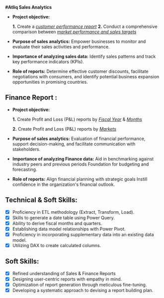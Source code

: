 **#Atliq Sales Analytics**

- **Project objective:** 

    **1.** Create a _[customer performance report](https://github.com/Shaik-Arfath21/Atliq-Hardware-Sales-Analytics/blob/main/Customer%20Sales%20Performance%20Report.pdf)_ 
    **2.** Conduct a comprehensive comparison between _[market performance and sales targets](https://github.com/Shaik-Arfath21/Atliq-Hardware-Sales-Analytics/blob/main/Country%20Wise%20P%26%20L%20Statement%20.pdf)_

- **Purpose of sales analytics:** Empower businesses to monitor and evaluate their sales activities and performance.

- **Importance of analyzing sales data:** Identify sales patterns and track key performance indicators (KPIs).

- **Role of reports:** Determine effective customer discounts, facilitate negotiations with consumers, and identify potential business expansion opportunities in promising countries.


## Finance Report :

- **Project objective:** 

    **1.** Create Profit and Loss (P&L) reports by _[Fiscal Year](https://github.com/Shaik-Arfath21/Atliq-Hardware-Sales-Analytics/blob/main/Atliq%20Hardware%20Sales%20Yearly%20wise%20Report.pdf
)_ & _[Months](https://github.com/Shaik-Arfath21/Atliq-Hardware-Sales-Analytics/blob/main/Atliq%20Hardware%20Quarterly%20Wise%20P%26L%20Statement%20.pdf
)_

   **2.** Create Profit and Loss (P&L) reports by _[Markets](https://github.com/Shaik-Arfath21/Atliq-Hardware-Sales-Analytics/blob/main/Market%20Sales%20Performance.pdf)_

- **Purpose of sales analytics:** Evaluation of financial performance, support decision-making, and facilitate communication with stakeholders.

- **Importance of analyzing Finance data:** Aid in benchmarking against industry peers and previous periods Foundation for budgeting and forecasting.

- **Role of reports:** Align financial planning with strategic goals Instill confidence in the organization's financial outlook.


## Technical & Soft Skills:
- [x]	Proficiency in ETL methodology (Extract, Transform, Load).
- [x]	Skills to generate a date table using Power Query.
- [x]	Ability to derive fiscal months and quarters.
- [x]	Establishing data model relationships with Power Pivot.
- [x]	Proficiency in incorporating supplementary data into an existing data model.
- [x]	Utilizing DAX to create calculated columns.

## Soft Skills:
- [x]	Refined understanding of Sales & Finance Reports
- [x]	Designing user-centric reports with empathy in mind.
- [x]	Optimization of report generation through meticulous fine-tuning.
- [x]	Developing a systematic approach to devising a report building plan.
